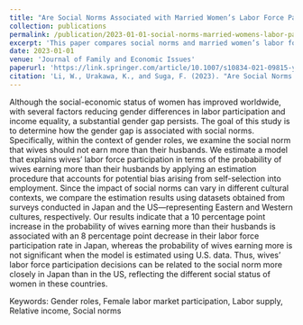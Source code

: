 ```yaml
---
title: "Are Social Norms Associated with Married Women’s Labor Force Participation? A Comparison of Japan and the United States"
collection: publications
permalink: /publication/2023-01-01-social-norms-married-womens-labor-participation
excerpt: 'This paper compares social norms and married women’s labor force participation in Japan and the United States.'
date: 2023-01-01
venue: 'Journal of Family and Economic Issues'
paperurl: 'https://link.springer.com/article/10.1007/s10834-021-09815-y'
citation: 'Li, W., Urakawa, K., and Suga, F. (2023). "Are Social Norms Associated with Married Women’s Labor Force Participation? A Comparison of Japan and the United States." <i>Journal of Family and Economic Issues</i>, 44(1), 193-205.'
---
```



Although the social-economic status of women has improved worldwide, with several factors reducing gender differences in labor participation and income equality, a substantial gender gap persists. The goal of this study is to determine how the gender gap is associated with social norms. Specifically, within the context of gender roles, we examine the social norm that wives should not earn more than their husbands. We estimate a model that explains wives’ labor force participation in terms of the probability of wives earning more than their husbands by applying an estimation procedure that accounts for potential bias arising from self-selection into employment. Since the impact of social norms can vary in different cultural contexts, we compare the estimation results using datasets obtained from surveys conducted in Japan and the US—representing Eastern and Western cultures, respectively. Our results indicate that a 10 percentage point increase in the probability of wives earning more than their husbands is associated with an 8 percentage point decrease in their labor force participation rate in Japan, whereas the probability of wives earning more is not significant when the model is estimated using U.S. data. Thus, wives’ labor force participation decisions can be related to the social norm more closely in Japan than in the US, reflecting the different social status of women in these countries.

Keywords: Gender roles, Female labor market participation, Labor supply, Relative income, Social norms
